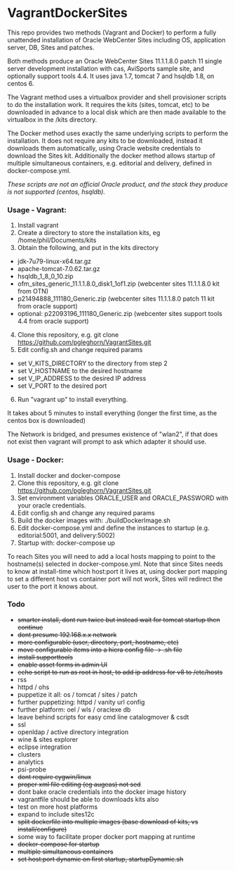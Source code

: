 # VagrantDockerSites
This repo provides two methods (Vagrant and Docker) to perform a fully unattended installation of Oracle WebCenter Sites including OS, application server, DB, Sites and patches.

Both methods produce an Oracle WebCenter Sites 11.1.1.8.0 patch 11 single server development installation with cas, AviSports sample site, and optionally support tools 4.4. It uses java 1.7, tomcat 7 and hsqldb 1.8, on centos 6.

The Vagrant method uses a virtualbox provider and shell provisioner scripts to do the installation work. It requires the kits (sites, tomcat, etc) to be downloaded in advance to a local disk which are then made available to the virtualbox in the /kits directory.

The Docker method uses exactly the same underlying scripts to perform the installation. It does not require any kits to be downloaded, instead it downloads them automatically, using Oracle website credentials to download the Sites kit. Additionally the docker method allows startup of multiple simultaneous containers, e.g. editorial and delivery, defined in docker-compose.yml.

*These scripts are not an official Oracle product, and the stack they produce is not supported (centos, hsqldb).*

### Usage - Vagrant:

1. Install vagrant
2. Create a directory to store the installation kits, eg /home/phil/Documents/kits
3. Obtain the following, and put in the kits directory
  * jdk-7u79-linux-x64.tar.gz
  * apache-tomcat-7.0.62.tar.gz
  * hsqldb_1_8_0_10.zip
  * ofm_sites_generic_11.1.1.8.0_disk1_1of1.zip (webcenter sites 11.1.1.8.0 kit from OTN)
  * p21494888_111180_Generic.zip (webcenter sites 11.1.1.8.0 patch 11 kit from oracle support)
  * optional: p22093196_111180_Generic.zip (webcenter sites support tools 4.4 from oracle support)
4. Clone this repository, e.g. git clone https://github.com/pgleghorn/VagrantSites.git
5. Edit config.sh and change required params
 * set V_KITS_DIRECTORY to the directory from step 2
 * set V_HOSTNAME to the desired hostname
 * set V_IP_ADDRESS to the desired IP address
 * set V_PORT to the desired port
6. Run "vagrant up" to install everything.

It takes about 5 minutes to install everything (longer the first time, as the centos box is downloaded)

The Network is bridged, and presumes existence of "wlan2", if that does not exist then vagrant will prompt to ask which adapter it should use.

### Usage - Docker:

1. Install docker and docker-compose
2. Clone this repository, e.g. git clone https://github.com/pgleghorn/VagrantSites.git
3. Set environment variables ORACLE_USER and ORACLE_PASSWORD with your oracle credentials.
4. Edit config.sh and change any required params
5. Build the docker images with:  ./buildDockerImage.sh
6. Edit docker-compose.yml and define the instances to startup (e.g. editorial:5001, and delivery:5002)
7. Startup with: docker-compose up

To reach Sites you will need to add a local hosts mapping to point to the hostname(s) selected in docker-compose.yml. Note that since Sites needs to know at install-time which host:port it lives at, using docker port mapping to set a different host vs container port will not work, Sites will redirect the user to the port it knows about.

### Todo

* ~~smarter install, dont run twice but instead wait for tomcat startup then continue~~
* ~~dont presume 192.168.x.x network~~
* ~~more configurable (user, directory, port, hostname, etc)~~
* ~~move configurable items into a hiera config file -> .sh file~~
* ~~install supporttools~~
* ~~enable asset forms in admin UI~~
* ~~echo script to run as root in host, to add ip address for v8 to /etc/hosts~~
* rss
* httpd / ohs
* puppetize it all: os / tomcat / sites / patch
* further puppetizing: httpd / vanity url config
* further platform: oel / wls / oraclexe db
* leave behind scripts for easy cmd line catalogmover & csdt
* ssl
* openldap / active directory integration
* wine & sites explorer
* eclipse integration
* clusters
* analytics
* psi-probe
* ~~dont require cygwin/linux~~
* ~~proper xml file editing (eg augeas) not sed~~
* dont bake oracle credentials into the docker image history
* vagrantfile should be able to downloads kits also
* test on more host platforms
* expand to include sites12c
* ~~split dockerfile into multiple images (base download of kits, vs install/configure)~~
* some way to facilitate proper docker port mapping at runtime
* ~~docker-compose for startup~~
* ~~multiple simultaneous containers~~
* ~~set host:port dynamic on first startup, startupDynamic.sh~~
